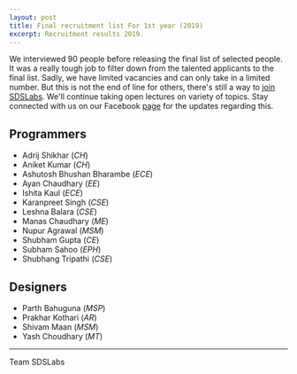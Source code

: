 ```yaml
---
layout: post
title: Final recruitment list For 1st year (2019)
excerpt: Recruitment results 2019.
---
```


We interviewed 90 people before releasing the final list of selected people.
It was a really tough job to filter down from the talented applicants to the
final list. Sadly, we have limited vacancies and can only take in a limited
number. But this is not the end of line for others, there's still a way to
[join SDSLabs](/2014/01/how-to-join-sdslabs). We'll continue taking open
lectures on variety of topics. Stay connected with us on our Facebook
[page](http://facebook.com/sdslabs) for the updates regarding this.

## Programmers

* Adrij Shikhar <span style="font-size: 14px;">(_CH_)</span>
* Aniket Kumar <span style="font-size: 14px;">(_CH_)</span>
* Ashutosh Bhushan Bharambe <span style="font-size: 14px;">(_ECE_)</span>
* Ayan Chaudhary <span style="font-size: 14px;">(_EE_)</span>
* Ishita Kaul <span style="font-size: 14px;">(_ECE_)</span>
* Karanpreet Singh <span style="font-size: 14px;">(_CSE_)</span>
* Leshna Balara <span style="font-size: 14px;">(_CSE_)</span>
* Manas Chaudhary <span style="font-size: 14px;">(_ME_)</span>
* Nupur Agrawal <span style="font-size: 14px;">(_MSM_)</span>
* Shubham Gupta <span style="font-size: 14px;">(_CE_)</span>
* Subham Sahoo <span style="font-size: 14px;">(_EPH_)</span>
* Shubhang Tripathi <span style="font-size: 14px;">(_CSE_)</span>

## Designers

* Parth Bahuguna <span style="font-size: 14px;">(_MSP_)</span>
* Prakhar Kothari <span style="font-size: 14px;">(_AR_)</span>
* Shivam Maan <span style="font-size: 14px;">(_MSM_)</span>
* Yash Choudhary <span style="font-size: 14px;">(_MT_)</span>

---
Team SDSLabs
